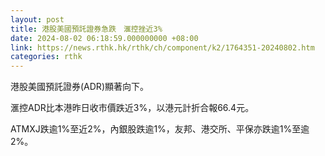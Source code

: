 ```yaml
---
layout: post
title: 港股美國預託證券急跌　滙控挫近3%
date: 2024-08-02 06:18:59.000000000 +08:00
link: https://news.rthk.hk/rthk/ch/component/k2/1764351-20240802.htm
categories: rthk
---
```


港股美國預託證券(ADR)顯著向下。

滙控ADR比本港昨日收市價跌近3%，以港元計折合報66.4元。

ATMXJ跌逾1%至近2%，內銀股跌逾1%，友邦、港交所、平保亦跌逾1%至逾2%。
